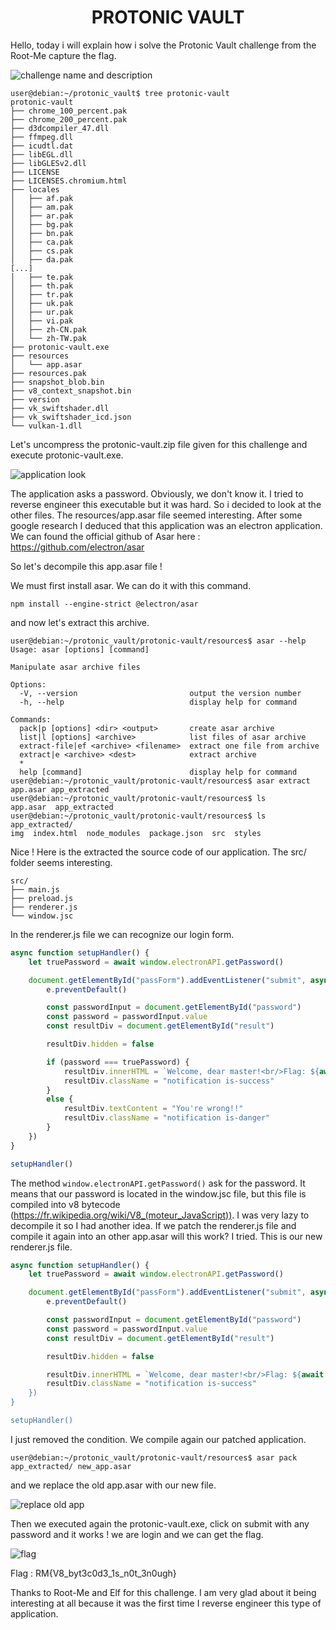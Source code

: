 <center><h1> PROTONIC VAULT</h1></center>

Hello, today i will explain how i solve the Protonic Vault challenge from the Root-Me capture the flag.

![challenge name and description](./challenge.png)

```
user@debian:~/protonic_vault$ tree protonic-vault
protonic-vault
├── chrome_100_percent.pak
├── chrome_200_percent.pak
├── d3dcompiler_47.dll
├── ffmpeg.dll
├── icudtl.dat
├── libEGL.dll
├── libGLESv2.dll
├── LICENSE
├── LICENSES.chromium.html
├── locales
│   ├── af.pak
│   ├── am.pak
│   ├── ar.pak
│   ├── bg.pak
│   ├── bn.pak
│   ├── ca.pak
│   ├── cs.pak
│   ├── da.pak
[...]
│   ├── te.pak
│   ├── th.pak
│   ├── tr.pak
│   ├── uk.pak
│   ├── ur.pak
│   ├── vi.pak
│   ├── zh-CN.pak
│   └── zh-TW.pak
├── protonic-vault.exe
├── resources
│   └── app.asar
├── resources.pak
├── snapshot_blob.bin
├── v8_context_snapshot.bin
├── version
├── vk_swiftshader.dll
├── vk_swiftshader_icd.json
└── vulkan-1.dll
```
Let's uncompress the protonic-vault.zip file given for this challenge and execute protonic-vault.exe.

![application look](./application.png)

The application asks a password. Obviously, we don't know it. I tried to reverse engineer this executable but it was hard. So i decided to look at the other files. The resources/app.asar file seemed interesting. After some google research I deduced that this application was an electron application. We can found the official github of Asar here : https://github.com/electron/asar

So let's decompile this app.asar file !

We must first install asar. We can do it with this command.
```
npm install --engine-strict @electron/asar
```
and now let's extract this archive.
```
user@debian:~/protonic_vault/protonic-vault/resources$ asar --help
Usage: asar [options] [command]

Manipulate asar archive files

Options:
  -V, --version                         output the version number
  -h, --help                            display help for command

Commands:
  pack|p [options] <dir> <output>       create asar archive
  list|l [options] <archive>            list files of asar archive
  extract-file|ef <archive> <filename>  extract one file from archive
  extract|e <archive> <dest>            extract archive
  *
  help [command]                        display help for command
user@debian:~/protonic_vault/protonic-vault/resources$ asar extract app.asar app_extracted
user@debian:~/protonic_vault/protonic-vault/resources$ ls
app.asar  app_extracted
user@debian:~/protonic_vault/protonic-vault/resources$ ls app_extracted/
img  index.html  node_modules  package.json  src  styles
```
Nice ! Here is the extracted the source code of our application. The src/ folder seems interesting.
```
src/
├── main.js
├── preload.js
├── renderer.js
└── window.jsc
```
In the renderer.js file we can recognize our login form.
```js
async function setupHandler() {
    let truePassword = await window.electronAPI.getPassword()

    document.getElementById("passForm").addEventListener("submit", async e => {
        e.preventDefault()

        const passwordInput = document.getElementById("password")
        const password = passwordInput.value
        const resultDiv = document.getElementById("result")

        resultDiv.hidden = false

        if (password === truePassword) {
            resultDiv.innerHTML = `Welcome, dear master!<br/>Flag: ${await window.electronAPI.getFlag()}`
            resultDiv.className = "notification is-success"
        }
        else {
            resultDiv.textContent = "You're wrong!!"
            resultDiv.className = "notification is-danger"
        }
    })
}

setupHandler()
```
The method ``window.electronAPI.getPassword()`` ask for the password. It means that our password is located in the window.jsc file, but this file is compiled into v8 bytecode (https://fr.wikipedia.org/wiki/V8_(moteur_JavaScript)). I was very lazy to decompile it so I had another idea. If we patch the renderer.js file and compile it again into an other app.asar will this work? I tried. This is our new renderer.js file.

```js
async function setupHandler() {
    let truePassword = await window.electronAPI.getPassword()

    document.getElementById("passForm").addEventListener("submit", async e => {
        e.preventDefault()

        const passwordInput = document.getElementById("password")
        const password = passwordInput.value
        const resultDiv = document.getElementById("result")

        resultDiv.hidden = false

        resultDiv.innerHTML = `Welcome, dear master!<br/>Flag: ${await window.electronAPI.getFl>
        resultDiv.className = "notification is-success"
    })
}

setupHandler()
```
I just removed the condition.
We compile again our patched application.
```
user@debian:~/protonic_vault/protonic-vault/resources$ asar pack app_extracted/ new_app.asar
```
and we replace the old app.asar with our new file.

![replace old app](./replace_app.png)

Then we executed again the protonic-vault.exe, click on submit with any password and it works ! we are login and we can get the flag.

![flag](./flag_protonic_vault.png)

Flag : RM{V8_byt3c0d3_1s_n0t_3n0ugh}

Thanks to Root-Me and Elf for this challenge. I am very glad about it being interesting at all because it was the first time I reverse engineer this type of application.
